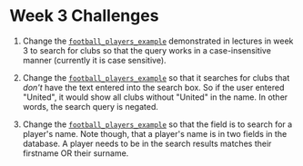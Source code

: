 # Week 3 Challenges

1. Change the [`football_players_example`](../week3/football_players_example) demonstrated in lectures in week 3 to search for clubs so that the query works in a case-insensitive manner (currently it is case sensitive).

2. Change the [`football_players_example`](../week3/football_players_example) so that it searches for clubs that *don't* have the text entered into the search box. So if the user entered "United", it would show all clubs without "United" in the name. In other words, the search query is negated. 

3. Change the [`football_players_example`](../week3/football_players_example) so that the field is to search for a player's name. Note though, that a player's name is in two fields in the database. A player needs to be in the search results matches their firstname OR their surname. 
